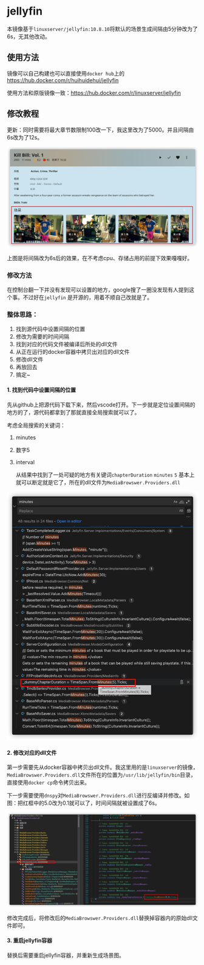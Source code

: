 # jellyfin
本镜像基于`linuxserver/jellyfin:10.8.10`将默认的场景生成间隔由5分钟改为了6s，无其他改动。

## 使用方法
镜像可以自己构建也可以直接使用`docker hub`上的 https://hub.docker.com/r/huihuidehui/jellyfin


使用方法和原版镜像一致：https://hub.docker.com/r/linuxserver/jellyfin

## 修改教程

更新：同时需要将最大章节数限制100改一下，我这里改为了5000。并且间隔由6s改为了12s。

![](image/image_Q_ZrbmgDu9.png)

上图是将间隔改为6s后的效果，在不考虑cpu、存储占用的前提下效果嘎嘎好。

### 修改方法

在控制台翻一下并没有发现可以设置的地方，google搜了一圈没发现有人提到这个事。不过好在`jellyfin` 是开源的，用着不顺自己改就是了。

### 整体思路：

1.  找到源代码中设置间隔的位置
2.  修改为需要的时间间隔
3.  找到对应的代码文件被编译后所处的dll文件
4.  从正在运行的docker容器中拷贝出对应的dll文件
5.  修改dll文件
6.  再放回去
7.  搞定\~

#### 1. 找到代码中设置间隔的位置

先从github上把源代码下载下来，然后vscode打开。下一步就是定位设置间隔的地方的了，源代码都拿到了那就直接全局搜索就可以了。

考虑全局搜索的关键词：

1.  minutes
2.  数字5
3.  interval

    从结果中找到了一处可疑的地方有关键词`chapterDuration` `minutes` `5` 基本上就可以断定就是它了，所在的dll文件为`MediaBrowswer.Providers.dll`&#x20;

![](image/image_X-L0OhWPYd.png)

#### 2. 修改对应的dll文件

第一步需要先从docker容器中拷贝出dll文件。我这里用的是`linuxserver`的镜像，`MediaBrowswer.Providers.dll`文件所在的位置为`/usr/lib/jellyfin/bin`目录，直接使用`docker cp`命令拷贝出来。

下一步需要使用`dnspy`对`MediaBrowswer.Providers.dll`进行反编译并修改。如图：把红框中的5.0改为0.1就可以了，时间间隔就被设置成了6s。

![](image/image_ai6uDqQ2k_.png)

修改完成后，将修改后的`MediaBrowswer.Providers.dll`替换掉容器内的原始dll文件即可。

#### 3. 重启jellyfin容器

替换后需要重启jellyfin容器，并重新生成场景图。